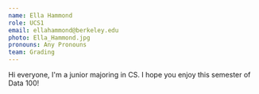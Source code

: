 ```yaml
---
name: Ella Hammond
role: UCS1
email: ellahammond@berkeley.edu
photo: Ella_Hammond.jpg
pronouns: Any Pronouns
team: Grading
---
```

Hi everyone, I'm a junior majoring in CS. I hope you enjoy this semester of Data 100!